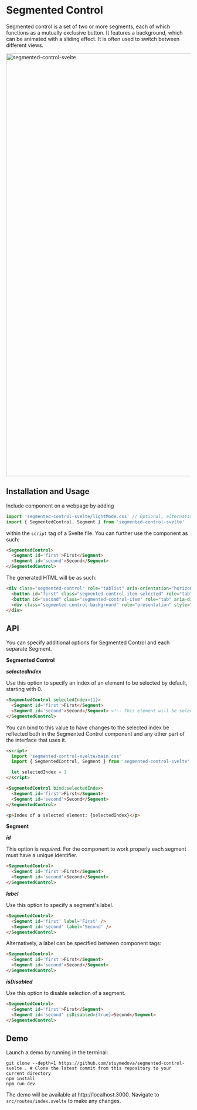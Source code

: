 # Segmented Control

Segmented control is a set of two or more segments, each of which functions as a mutually exclusive button. It features a background, which can be animated with a sliding effect. It is often used to switch between different views.

<img width="1153" alt="segmented-control-svelte" src="https://user-images.githubusercontent.com/53351370/150729107-af17b189-4b81-42ec-8fda-985699180c8e.png">

## Installation and Usage

Include component on a webpage by adding 
```js
import 'segmented-control-svelte/lightMode.css' // Optional, alternatively use darkMode.css or a custom stylesheet
import { SegmentedControl, Segment } from 'segmented-control-svelte'
```
within the `script` tag of a Svelte file. You can further use the component as such:

```html
<SegmentedControl>
  <Segment id='first'>First</Segment>
  <Segment id='second'>Second</Segment>
</SegmentedControl>
```

The generated HTML will be as such:

```html
<div class="segmented-control" role="tablist" aria-orientation="horizontal">
  <button id="first" class="segmented-control-item selected" role="tab" aria-selected="true" aria-disabled="false" tabindex="0">First</button>
  <button id="second" class="segmented-control-item" role="tab" aria-disabled="false" aria-selected="false" aria-disabled="false" tabindex="-1">Second</button>
  <div class="segmented-control-background" role="presentation" style="width: 75px; transform: translateX(2px);"></div>
</div>
```

## API

You can specify additional options for Segmented Control and each separate Segment.

**Segmented Control**

***selectedIndex***

Use this option to specify an index of an element to be selected by default, starting with 0.

```html
<SegmentedControl selectedIndex={1}>
  <Segment id='first'>First</Segment>
  <Segment id='second'>Second</Segment> <!-- This element will be selected initially -->
</SegmentedControl>
```

You can bind to this value to have changes to the selected index be reflected both in the Segmented Control component and any other part of the interface that uses it.

```html
<script>
  import 'segmented-control-svelte/main.css'
  import { SegmentedControl, Segment } from 'segmented-control-svelte'

  let selectedIndex = 1
</script>

<SegmentedControl bind:selectedIndex>
  <Segment id='first'>First</Segment>
  <Segment id='second'>Second</Segment>
</SegmentedControl>

<p>Index of a selected element: {selectedIndex}</p>
```

**Segment**

***id***

This option is *required*. For the component to work properly each segment must have a unique identifier.

```html
<SegmentedControl>
  <Segment id='first'>First</Segment>
  <Segment id='second'>Second</Segment>
</SegmentedControl>
```

***label***

Use this option to specify a segment's label.

```html
<SegmentedControl>
  <Segment id='first' label='First' />
  <Segment id='second' label='Second' />
</SegmentedControl>
```

Alternatively, a label can be specified between component tags:

```html
<SegmentedControl>
  <Segment id='first'>First</Segment>
  <Segment id='second'>Second</Segment>
</SegmentedControl>
```

***isDisabled***

Use this option to disable selection of a segment.

```html
<SegmentedControl>
  <Segment id='first'>First</Segment>
  <Segment id='second' isDisabled={true}>Second</Segment>
</SegmentedControl>
```

## Demo

Launch a demo by running in the terminal:

```shell
git clone --depth=1 https://github.com/stuymedova/segmented-control-svelte . # Clone the latest commit from this repository to your current directory
npm install
npm run dev
```

The demo will be available at http://localhost:3000. Navigate to `src/routes/index.svelte` to make any changes.